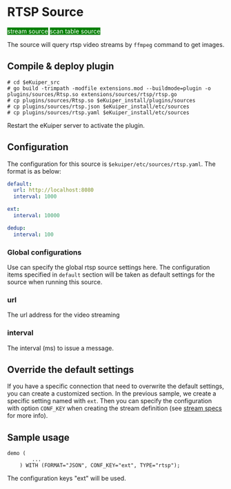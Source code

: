 # RTSP Source

<span style="background:green;color:white;">stream source</span>
<span style="background:green;color:white">scan table source</span>

The source will query rtsp video streams by `ffmpeg` command to get images.

## Compile & deploy plugin

```shell
# cd $eKuiper_src
# go build -trimpath -modfile extensions.mod --buildmode=plugin -o plugins/sources/Rtsp.so extensions/sources/rtsp/rtsp.go
# cp plugins/sources/Rtsp.so $eKuiper_install/plugins/sources
# cp plugins/sources/rtsp.json $eKuiper_install/etc/sources
# cp plugins/sources/rtsp.yaml $eKuiper_install/etc/sources
```

Restart the eKuiper server to activate the plugin.

## Configuration

The configuration for this source is `$ekuiper/etc/sources/rtsp.yaml`. The format is as below:

```yaml
default:
  url: http://localhost:8080
  interval: 1000

ext:
  interval: 10000

dedup:
  interval: 100

```
### Global configurations

Use can specify the global rtsp source settings here. The configuration items specified in `default` section will be taken as default settings for the source when running this source.

### url

The url address for the video streaming

### interval

The interval (ms) to issue a message.


## Override the default settings

If you have a specific connection that need to overwrite the default settings, you can create a customized section. In the previous sample, we create a specific setting named with `ext`.  Then you can specify the configuration with option `CONF_KEY` when creating the stream definition (see [stream specs](../../../sqls/streams.md) for more info).

## Sample usage

```
demo (
		...
	) WITH (FORMAT="JSON", CONF_KEY="ext", TYPE="rtsp");
```

The configuration keys "ext" will be used.

